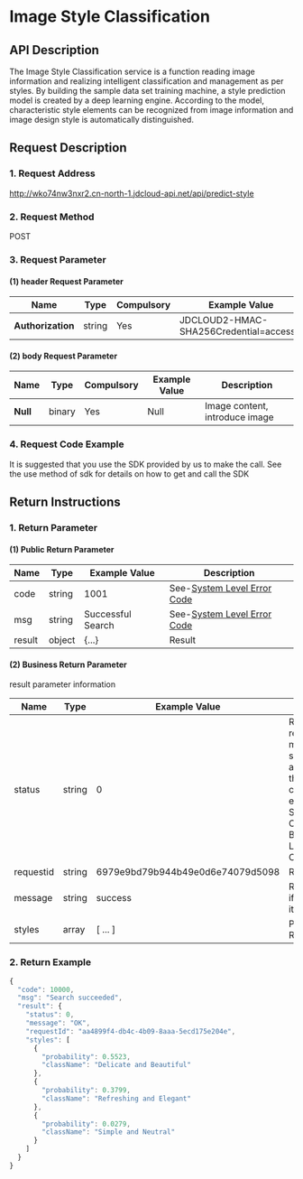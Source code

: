 # Image Style Classification

## API Description
The Image Style Classification service is a function reading image information and realizing intelligent classification and management as per styles. By building the sample data set training machine, a style prediction model is created by a deep learning engine. According to the model, characteristic style elements can be recognized from image information and image design style is automatically distinguished.

## Request Description

### 1. Request Address
http://wko74nw3nxr2.cn-north-1.jdcloud-api.net/api/predict-style

### 2. Request Method
POST

### 3. Request Parameter
#### (1) header Request Parameter
|Name|Type|Compulsory|Example Value|Description|
|---|---|---|---|---|
|**Authorization**|string| Yes | JDCLOUD2-HMAC-SHA256Credential=access...	| Signature|

#### (2) body Request Parameter
|Name|Type|Compulsory|Example Value|Description|
|---|---|---|---|---|
|**Null**|binary| Yes | Null | Image content, introduce image|

### 4. Request Code Example
It is suggested that you use the SDK provided by us to make the call. See the use method of sdk for details on how to get and call the SDK

## Return Instructions

### 1. Return Parameter

#### (1) Public Return Parameter

|Name|Type|Example Value|Description|
|---|---|---|---|
|code|string | 1001 | See-[System Level Error Code](https://docs.jdcloud.com/en/image-style-classification/error-codes)|
|msg|string | Successful Search | See-[System Level Error Code](https://docs.jdcloud.com/en/image-style-classification/error-codes)|
|result|object | {...} | Result |

#### (2) Business Return Parameter
result parameter information

|Name|Type|Example Value|Description|
|---|---|---|---|
|status|string | 0 | Returned results, 0 means successful, and non-0 is the corresponding error code. See Error Code - Business Level Error Code|
|requestid|string | 6979e9bd79b944b49e0d6e74079d5098 | Request id |
|message|string | success | Result status, if successful, it is success |
|styles| array | [ ... ] | Processed Result |

### 2. Return Example
```js
{
  "code": 10000,
  "msg": "Search succeeded",
  "result": {
    "status": 0,
    "message": "OK",
    "requestId": "aa4899f4-db4c-4b09-8aaa-5ecd175e204e",
    "styles": [
      {
        "probability": 0.5523,
        "className": "Delicate and Beautiful"
      },
      {
        "probability": 0.3799,
        "className": "Refreshing and Elegant"
      },
      {
        "probability": 0.0279,
        "className": "Simple and Neutral"
      }
    ]
  }
}
```
